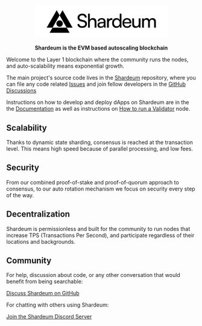 <p align="center"> <img src="shardeum-white-bg.png" alt="Shardeum Logo" width="70%"> </p>

<p align="center">
<b>Shardeum is the EVM based autoscaling blockchain</b>
</p>

Welcome to the Layer 1 blockchain where the community runs the nodes, and auto-scalability means exponential growth.

The main project's source code lives in the [Shardeum](https://github.com/shardeum/shardeum) repository, where you can file any code related [Issues](https://github.com/shardeum/shardeum/issues) and join fellow developers in the [GitHub Discussions](https://github.com/shardeum/shardeum/discussions)

Instructions on how to develop and deploy dApps on Shardeum are in the the [Documentation](https://docs.shardeum.org/) as well as instructions on [How to run a Validator](https://docs.shardeum.org/node/run/validator) node.

## Scalability
Thanks to dynamic state sharding, consensus is reached at the transaction level. This means high speed because of parallel processing, and low fees.

## Security
From our combined proof-of-stake and proof-of-quorum approach to consensus, to our auto rotation mechanism we focus on security every step of the way.

## Decentralization
Shardeum is permissionless and built for the community to run nodes that increase TPS (Transactions Per Second), and participate regardless of their locations and backgrounds.

## Community

For help, discussion about code, or any other conversation that would benefit from being searchable:

[Discuss Shardeum on GitHub](https://github.com/shardeum/shardeum/discussions)

For chatting with others using Shardeum:

[Join the Shardeum Discord Server](https://discord.com/invite/shardeum)
